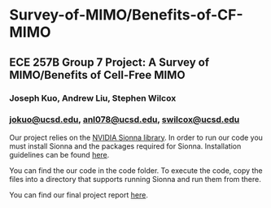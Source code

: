 # Survey-of-MIMO/Benefits-of-CF-MIMO
## ECE 257B Group 7 Project: A Survey of MIMO/Benefits of Cell-Free MIMO
### Joseph Kuo, Andrew Liu, Stephen Wilcox
### jokuo@ucsd.edu, anl078@ucsd.edu, swilcox@ucsd.edu

Our project relies on the [NVIDIA Sionna library](https://developer.nvidia.com/sionna).
In order to run our code you must install Sionna and the packages required for Sionna. 
Installation guidelines can be found [here](https://github.com/nvlabs/sionna).

You can find the our code in the code folder. 
To execute the code, copy the files into a directory that supports running Sionna and run them from there.

You can find our final project report [here](https://github.com/ece257b/Survey-of-MIMO-Benefits-of-CF-MIMO/raw/main/Final_Project_Report.pdf).